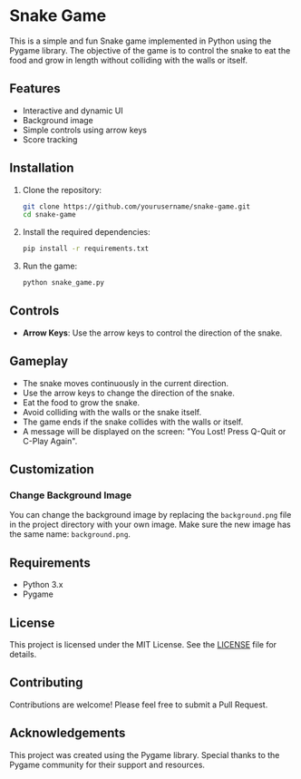 
# Snake Game

This is a simple and fun Snake game implemented in Python using the Pygame library. The objective of the game is to control the snake to eat the food and grow in length without colliding with the walls or itself.

## Features

- Interactive and dynamic UI
- Background image
- Simple controls using arrow keys
- Score tracking

## Installation

1. Clone the repository:
    ```bash
    git clone https://github.com/yourusername/snake-game.git
    cd snake-game
    ```

2. Install the required dependencies:
    ```bash
    pip install -r requirements.txt
    ```

3. Run the game:
    ```bash
    python snake_game.py
    ```

## Controls

- **Arrow Keys**: Use the arrow keys to control the direction of the snake.

## Gameplay

- The snake moves continuously in the current direction.
- Use the arrow keys to change the direction of the snake.
- Eat the food to grow the snake.
- Avoid colliding with the walls or the snake itself.
- The game ends if the snake collides with the walls or itself.
- A message will be displayed on the screen: "You Lost! Press Q-Quit or C-Play Again".

## Customization

### Change Background Image

You can change the background image by replacing the `background.png` file in the project directory with your own image. Make sure the new image has the same name: `background.png`.

## Requirements

- Python 3.x
- Pygame

## License

This project is licensed under the MIT License. See the [LICENSE](LICENSE) file for details.

## Contributing

Contributions are welcome! Please feel free to submit a Pull Request.

## Acknowledgements

This project was created using the Pygame library. Special thanks to the Pygame community for their support and resources.
